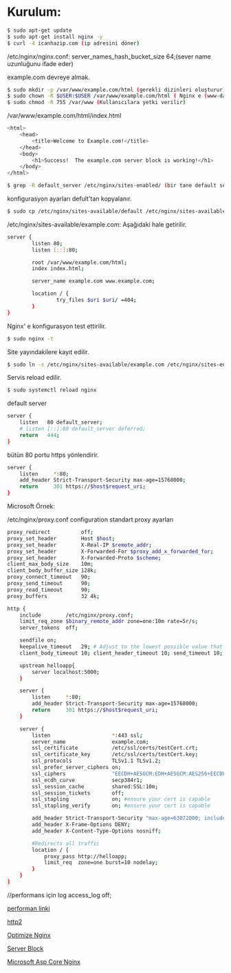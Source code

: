 # Kurulum:

```sh
$ sudo apt-get update
$ sudo apt-get install nginx -y
$ curl -4 icanhazip.com (ip adresini döner)

```

/etc/nginx/nginx.conf:
server_names_hash_bucket_size 64;(sever name uzunluğunu ifade eder)

example.com devreye almak.

```sh
$ sudo mkdir -p /var/www/example.com/html (gerekli dizinleri oluşturur)
$ sudo chown -R $USER:$USER /var/www/example.com/html ( Nginx e (www-data) özel yetki vermek gerekebilir. )
$ sudo chmod -R 755 /var/www (Kullanıcılara yetki verilir)
```

/var/www/example.com/html/index.html

```sh
<html>
    <head>
        <title>Welcome to Example.com!</title>
    </head>
    <body>
        <h1>Success!  The example.com server block is working!</h1>
    </body>
</html>
```

```sh
$ grep -R default_server /etc/nginx/sites-enabled/ (bir tane default sever olması lazım)
```

konfigurasyon ayarları defult'tan kopyalanır.

```sh
$ sudo cp /etc/nginx/sites-available/default /etc/nginx/sites-available/example.com
```

/etc/nginx/sites-available/example.com: Aşağıdaki hale getirilir.

```sh
server {
        listen 80;
        listen [::]:80;

        root /var/www/example.com/html;
        index index.html;

        server_name example.com www.example.com;

        location / {
                try_files $uri $uri/ =404;
        }
}
```

Nginx' e konfigurasyon test ettirilir.

```sh
$ sudo nginx -t
```

Site yayındakilere kayıt edilir.

```sh
$ sudo ln -s /etc/nginx/sites-available/example.com /etc/nginx/sites-enabled/
```

Servis reload edilir.

```sh
$ sudo systemctl reload nginx
```

default server

```sh
server {
    listen   80 default_server;
    # listen [::]:80 default_server deferred;
    return   444;
}
```

bütün 80 portu https yönlendirir.

```sh
server {
    listen     *:80;
    add_header Strict-Transport-Security max-age=15768000;
    return     301 https://$host$request_uri;
}
```

Microsoft Örnek:

/etc/nginx/proxy.conf configuration standart proxy ayarları

```sh
proxy_redirect          off;
proxy_set_header        Host $host;
proxy_set_header        X-Real-IP $remote_addr;
proxy_set_header        X-Forwarded-For $proxy_add_x_forwarded_for;
proxy_set_header        X-Forwarded-Proto $scheme;
client_max_body_size    10m;
client_body_buffer_size 128k;
proxy_connect_timeout   90;
proxy_send_timeout      90;
proxy_read_timeout      90;
proxy_buffers           32 4k;
```

```sh
http {
    include        /etc/nginx/proxy.conf;
    limit_req_zone $binary_remote_addr zone=one:10m rate=5r/s;
    server_tokens  off;

    sendfile on;
    keepalive_timeout   29; # Adjust to the lowest possible value that makes sense for your use case.
    client_body_timeout 10; client_header_timeout 10; send_timeout 10;

    upstream helloapp{
        server localhost:5000;
    }

    server {
        listen     *:80;
        add_header Strict-Transport-Security max-age=15768000;
        return     301 https://$host$request_uri;
    }

    server {
        listen                    *:443 ssl;
        server_name               example.com;
        ssl_certificate           /etc/ssl/certs/testCert.crt;
        ssl_certificate_key       /etc/ssl/certs/testCert.key;
        ssl_protocols             TLSv1.1 TLSv1.2;
        ssl_prefer_server_ciphers on;
        ssl_ciphers               "EECDH+AESGCM:EDH+AESGCM:AES256+EECDH:AES256+EDH";
        ssl_ecdh_curve            secp384r1;
        ssl_session_cache         shared:SSL:10m;
        ssl_session_tickets       off;
        ssl_stapling              on; #ensure your cert is capable
        ssl_stapling_verify       on; #ensure your cert is capable

        add_header Strict-Transport-Security "max-age=63072000; includeSubdomains; preload";
        add_header X-Frame-Options DENY;
        add_header X-Content-Type-Options nosniff;

        #Redirects all traffic
        location / {
            proxy_pass http://helloapp;
            limit_req  zone=one burst=10 nodelay;
        }
    }
}
```

//performans için log
access_log off;

[performan linki](https://gist.github.com/denji/8359866)

[http2](https://www.digitalocean.com/community/tutorials/how-to-set-up-nginx-with-http-2-support-on-ubuntu-18-04)

[Optimize Nginx](https://www.digitalocean.com/community/tutorials/how-to-optimize-nginx-configuration)

[Server Block](https://www.digitalocean.com/community/tutorials/understanding-nginx-server-and-location-block-selection-algorithms)

[Microsoft Asp Core Nginx](https://docs.microsoft.com/tr-tr/aspnet/core/host-and-deploy/linux-nginx?view=aspnetcore-3.1)
